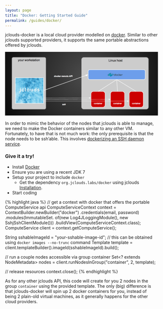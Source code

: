 ```yaml
---
layout: page
title: "Docker: Getting Started Guide"
permalink: /guides/docker/
---
```


jclouds-docker is a local cloud provider modelled on [docker](http://www.docker.io). Similar to other jclouds supported
providers, it supports the same portable abstractions offered by jclouds.

![jclouds docker architecture](/img/jclouds-docker.png)

In order to mimic the behavior of the nodes that jclouds is able to manage, we need to make the Docker containers similar to any other VM.
Fortunately, to have that is not much work: the only prerequisite is that the node needs to be ssh’able. 
This involves [dockerizing an SSH daemon service](https://docs.docker.com/examples/running_ssh_service/).

### Give it a try!

* Install [Docker](http://https://docs.docker.com/installation/)
* Ensure you are using a recent JDK 7
* Setup your project to include `docker`
	* Get the dependency `org.jclouds.labs/docker` using jclouds [Installation](/start/install).
* Start coding

{% highlight java %}
// get a context with docker that offers the portable ComputeService api
ComputeServiceContext context = ContextBuilder.newBuilder("docker")
                      .credentials(email, password)
                      .modules(ImmutableSet.<Module> of(new Log4JLoggingModule(),
                                                        new SshjSshClientModule()))
                      .buildView(ComputeServiceContext.class);
ComputeService client = context.getComputeService();

String sshableImageId = "your-sshable-image-id"; // this can be obtained using `docker images --no-trunc` command
Template template = client.templateBuilder().imageId(sshableImageId).build();

// run a couple nodes accessible via group container
Set<? extends NodeMetadata> nodes = client.runNodesInGroup("container", 2, template);

// release resources
context.close();
{% endhighlight %}

As for any other jclouds API, this code will create for you 2 nodes in the group `container` using the provided template.
The only (big) difference is that jclouds-docker will spin up 2 docker containers for you, instead of being 2 plain-old virtual machines, as it generally happens for the other cloud providers.